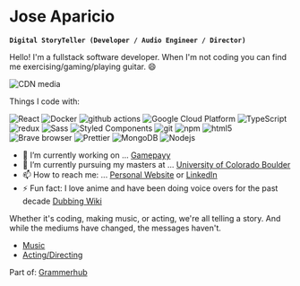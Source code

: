 # Jose Aparicio

**`Digital StoryTeller (Developer / Audio Engineer / Director)`**

Hello! I'm a fullstack software developer. When I'm not coding you can find me exercising/gaming/playing guitar. 😄


<img class="" src="https://preview.redd.it/coding-by-pixel-jeff-v0-n8agw6z2smyb1.gif?width=640&amp;crop=smart&amp;format=png8&amp;s=679eed1a65d31994e6f7220e9be8fca509c000ff" alt="CDN media">


Things I code with:

<p>
  <img alt="React" src="https://img.shields.io/badge/-React-45b8d8?style=flat-square&logo=react&logoColor=white" />
  <img alt="Docker" src="https://img.shields.io/badge/-Docker-46a2f1?style=flat-square&logo=docker&logoColor=white" />
  <img alt="github actions" src="https://img.shields.io/badge/-Github_Actions-2088FF?style=flat-square&logo=github-actions&logoColor=white" />
  <img alt="Google Cloud Platform" src="https://img.shields.io/badge/-Google_Cloud_Platform-1a73e8?style=flat-square&logo=google-cloud&logoColor=white" />
  <img alt="TypeScript" src="https://img.shields.io/badge/-TypeScript-007ACC?style=flat-square&logo=typescript&logoColor=white" />
  <img alt="redux" src="https://img.shields.io/badge/-Redux-764ABC?style=flat-square&logo=redux&logoColor=white" />
  <img alt="Sass" src="https://img.shields.io/badge/-Sass-CC6699?style=flat-square&logo=sass&logoColor=white" />
  <img alt="Styled Components" src="https://img.shields.io/badge/-Styled_Components-db7092?style=flat-square&logo=styled-components&logoColor=white" />
  <img alt="git" src="https://img.shields.io/badge/-Git-F05032?style=flat-square&logo=git&logoColor=white" />
  <img alt="npm" src="https://img.shields.io/badge/-NPM-CB3837?style=flat-square&logo=npm&logoColor=white" />
  <img alt="html5" src="https://img.shields.io/badge/-HTML5-E34F26?style=flat-square&logo=html5&logoColor=white" />
  <img alt="Brave browser" src="https://img.shields.io/badge/-Brave_Browser-FB542B?style=flat-square&logo=brave&logoColor=white" />
  <img alt="Prettier" src="https://img.shields.io/badge/-Prettier-F7B93E?style=flat-square&logo=prettier&logoColor=white" />
  <img alt="MongoDB" src="https://img.shields.io/badge/-MongoDB-13aa52?style=flat-square&logo=mongodb&logoColor=white" />
  <img alt="Nodejs" src="https://img.shields.io/badge/-Nodejs-43853d?style=flat-square&logo=Node.js&logoColor=white" />
</p>


<ul>
<li>🔭 I’m currently working on ... <a href="https://www.gamepayy.com" target="_blank" rel="noopener noreferrer">Gamepayy</a></li>
<li>🌱 I’m currently pursuing my masters at ... <a href="https://www.colorado.edu/" target="_blank" rel="noopener noreferrer">University of Colorado Boulder</a></li>
<li>📫 How to reach me: ... <a href="https://joseaparicio.dev" target="_blank" rel="noopener noreferrer">Personal Website</a> or <a href="https://www.linkedin.com/in/jfacade" target="_blank" rel="noopener noreferrer">LinkedIn</a></li>
<li>⚡ Fun fact: I love anime and have been doing voice overs for the past decade <a href="https://doblaje.fandom.com/es/wiki/Jos%C3%A9_Aparicio" target="_blank" rel="noopener noreferrer">Dubbing Wiki</a></li>
</ul>

<p>
    Whether it's coding, making music, or acting, we're all telling a story. And while the mediums have changed, the messages haven't.
</p>

<ul>
    <li><a href="https://open.spotify.com/track/3eGRiruhi09cQ1ldDZ4kqV?si=77eaecb0010b4b9c" target="_blank" rel="noopener noreferrer">Music</a></li>
    <li><a href="https://www.youtube.com/watch?v=Zk6gr0Un1vs" target="_blank" rel="noopener noreferrer">Acting/Directing</a></li>
</ul>

<p>
  Part of: <a href="https://grammerhub.org/" target="_blank" rel="noopener noreferrer">Grammerhub</a>
</p>